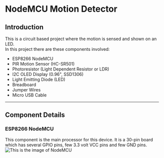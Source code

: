 # NodeMCU Motion Detector
## Introduction
This is a circuit based project where the motion is sensed and shown on an LED. <br>
In this project there are these components involved:
- ESP8266 NodeMCU
- PIR Motion Sensor (HC-SR501)
- Photoresistor (Light Dependent Resistor or LDR)
- I2C OLED Display (0.96", SSD1306) 
- Light Emitting Diode (LED)
- Breadboard
- Jumper Wires
- Micro USB Cable
---
## Component Details
### ESP8266 NodeMCU
This component is the main processor for this device. It is a 30-pin board which has several GPIO pins, few 3.3 volt VCC pins and few GND pins.<br> 
![This is the image of NodeMCU]("assets\NodeMCU.jpg")